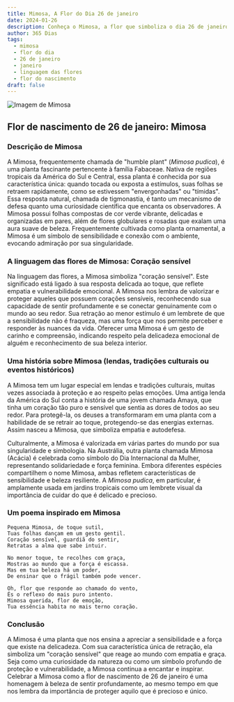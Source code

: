 ```yaml
---
title: Mimosa, A Flor do Dia 26 de janeiro
date: 2024-01-26
description: Conheça o Mimosa, a flor que simboliza o dia 26 de janeiro e seu significado 'Coração sensível'. Explore a beleza e o simbolismo desta flor encantadora.
author: 365 Dias
tags:
  - mimosa
  - flor do dia
  - 26 de janeiro
  - janeiro
  - linguagem das flores
  - flor do nascimento
draft: false
---
```


![Imagem de Mimosa](https://cdn.pixabay.com/photo/2022/06/07/22/59/flower-7249417_640.jpg#center)

## Flor de nascimento de 26 de janeiro: Mimosa

### Descrição de Mimosa

A Mimosa, frequentemente chamada de "humble plant" (_Mimosa pudica_), é uma planta fascinante pertencente à família Fabaceae. Nativa de regiões tropicais da América do Sul e Central, essa planta é conhecida por sua característica única: quando tocada ou exposta a estímulos, suas folhas se retraem rapidamente, como se estivessem "envergonhadas" ou "tímidas". Essa resposta natural, chamada de tigmonastia, é tanto um mecanismo de defesa quanto uma curiosidade científica que encanta os observadores. A Mimosa possui folhas compostas de cor verde vibrante, delicadas e organizadas em pares, além de flores globulares e rosadas que exalam uma aura suave de beleza. Frequentemente cultivada como planta ornamental, a Mimosa é um símbolo de sensibilidade e conexão com o ambiente, evocando admiração por sua singularidade.

### A linguagem das flores de Mimosa: Coração sensível

Na linguagem das flores, a Mimosa simboliza "coração sensível". Este significado está ligado à sua resposta delicada ao toque, que reflete empatia e vulnerabilidade emocional. A Mimosa nos lembra de valorizar e proteger aqueles que possuem corações sensíveis, reconhecendo sua capacidade de sentir profundamente e se conectar genuinamente com o mundo ao seu redor. Sua retração ao menor estímulo é um lembrete de que a sensibilidade não é fraqueza, mas uma força que nos permite perceber e responder às nuances da vida. Oferecer uma Mimosa é um gesto de carinho e compreensão, indicando respeito pela delicadeza emocional de alguém e reconhecimento de sua beleza interior.

### Uma história sobre Mimosa (lendas, tradições culturais ou eventos históricos)

A Mimosa tem um lugar especial em lendas e tradições culturais, muitas vezes associada à proteção e ao respeito pelas emoções. Uma antiga lenda da América do Sul conta a história de uma jovem chamada Amaya, que tinha um coração tão puro e sensível que sentia as dores de todos ao seu redor. Para protegê-la, os deuses a transformaram em uma planta com a habilidade de se retrair ao toque, protegendo-se das energias externas. Assim nasceu a Mimosa, que simboliza empatia e autodefesa.

Culturalmente, a Mimosa é valorizada em várias partes do mundo por sua singularidade e simbologia. Na Austrália, outra planta chamada Mimosa (Acácia) é celebrada como símbolo do Dia Internacional da Mulher, representando solidariedade e força feminina. Embora diferentes espécies compartilhem o nome Mimosa, ambas refletem características de sensibilidade e beleza resiliente. A _Mimosa pudica_, em particular, é amplamente usada em jardins tropicais como um lembrete visual da importância de cuidar do que é delicado e precioso.

### Um poema inspirado em Mimosa

```
Pequena Mimosa, de toque sutil,  
Tuas folhas dançam em um gesto gentil.  
Coração sensível, guardiã do sentir,  
Retratas a alma que sabe intuir.  

No menor toque, te recolhes com graça,  
Mostras ao mundo que a força é escassa.  
Mas em tua beleza há um poder,  
De ensinar que o frágil também pode vencer.  

Oh, flor que responde ao chamado do vento,  
És o reflexo do mais puro intento.  
Mimosa querida, flor de emoção,  
Tua essência habita no mais terno coração.
```

### Conclusão

A Mimosa é uma planta que nos ensina a apreciar a sensibilidade e a força que existe na delicadeza. Com sua característica única de retração, ela simboliza um "coração sensível" que reage ao mundo com empatia e graça. Seja como uma curiosidade da natureza ou como um símbolo profundo de proteção e vulnerabilidade, a Mimosa continua a encantar e inspirar. Celebrar a Mimosa como a flor de nascimento de 26 de janeiro é uma homenagem à beleza de sentir profundamente, ao mesmo tempo em que nos lembra da importância de proteger aquilo que é precioso e único.